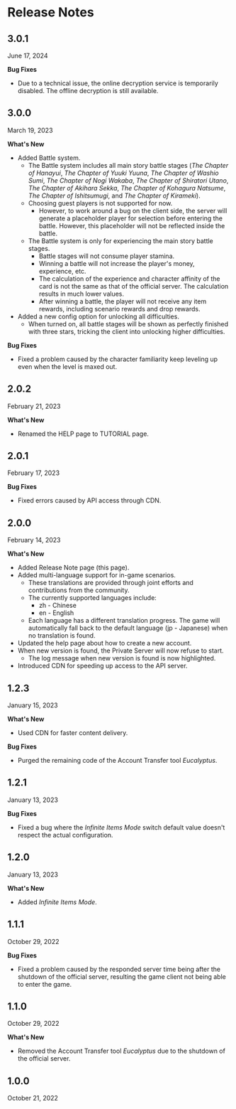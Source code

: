 # Release Notes

## 3.0.1

June 17, 2024

**Bug Fixes**

* Due to a technical issue, the online decryption service is temporarily disabled. The offline decryption is still available.

## 3.0.0

March 19, 2023

**What's New**

* Added Battle system.
    * The Battle system includes all main story battle stages (*The Chapter of Hanayui*, *The Chapter of Yuuki Yuuna*, *The Chapter of Washio Sumi*, *The Chapter of Nogi Wakaba*, *The Chapter of Shiratori Utano*, *The Chapter of Akihara Sekka*, *The Chapter of Kohagura Natsume*, *The Chapter of Ishitsumugi*, and *The Chapter of Kirameki*).
    * Choosing guest players is not supported for now.
        * However, to work around a bug on the client side, the server will generate a placeholder player for selection before entering the battle. However, this placeholder will not be reflected inside the battle.
    * The Battle system is only for experiencing the main story battle stages.
        * Battle stages will not consume player stamina.
        * Winning a battle will not increase the player's money, experience, etc.
        * The calculation of the experience and character affinity of the card is not the same as that of the official server. The calculation results in much lower values.
        * After winning a battle, the player will not receive any item rewards, including scenario rewards and drop rewards.
* Added a new config option for unlocking all difficulties.
    * When turned on, all battle stages will be shown as perfectly finished with three stars, tricking the client into unlocking higher difficulties.

**Bug Fixes**

* Fixed a problem caused by the character familiarity keep leveling up even when the level is maxed out.

## 2.0.2

February 21, 2023

**What's New**

* Renamed the HELP page to TUTORIAL page.

## 2.0.1

February 17, 2023

**Bug Fixes**

* Fixed errors caused by API access through CDN.

## 2.0.0

February 14, 2023

**What's New**

* Added Release Note page (this page).
* Added multi-language support for in-game scenarios.
    * These translations are provided through joint efforts and contributions from the community.
    * The currently supported languages include:
        * zh - Chinese
        * en - English
    * Each language has a different translation progress. The game will automatically fall back to the default language (jp - Japanese) when no translation is found.
* Updated the help page about how to create a new account.
* When new version is found, the Private Server will now refuse to start.
    * The log message when new version is found is now highlighted.
* Introduced CDN for speeding up access to the API server.

## 1.2.3

January 15, 2023

**What's New**

* Used CDN for faster content delivery.

**Bug Fixes**

* Purged the remaining code of the Account Transfer tool *Eucalyptus*.

## 1.2.1

January 13, 2023

**Bug Fixes**

* Fixed a bug where the *Infinite Items Mode* switch default value doesn't respect the actual configuration.

## 1.2.0

January 13, 2023

**What's New**

* Added *Infinite Items Mode*.

## 1.1.1

October 29, 2022

**Bug Fixes**

* Fixed a problem caused by the responded server time being after the shutdown of the official server, resulting the game client not being able to enter the game.

## 1.1.0

October 29, 2022

**What's New**

* Removed the Account Transfer tool *Eucalyptus* due to the shutdown of the official server.

## 1.0.0

October 21, 2022